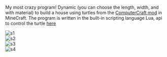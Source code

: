 My most crazy program! Dynamic (you can choose the length, width, and with material) to build a house using turtles from the [ComputerCraft mod][compcraft] in MineCraft.
The program is written in the built-in scripting language Lua, api to control the turtle [here][turtleAPI]  

![s1]  
![s2]  
![s3]  
![s4]  

[compcraft]: http://www.computercraft.info/
[turtleAPI]: http://computercraft.info/wiki/Turtle_%28API%29
[s1]: /screenshots/1.jpg
[s2]: /screenshots/2.jpg
[s3]: /screenshots/3.jpg
[s4]: /screenshots/4.jpg